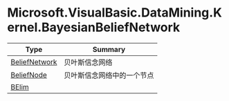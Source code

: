 ﻿
# Microsoft.VisualBasic.DataMining.Kernel.BayesianBeliefNetwork

|Type|Summary|
|----|-------|
|[BeliefNetwork](./BeliefNetwork.md)|贝叶斯信念网络|
|[BeliefNode](./BeliefNode.md)|贝叶斯信念网络中的一个节点|
|[BElim](./BElim.md)||

